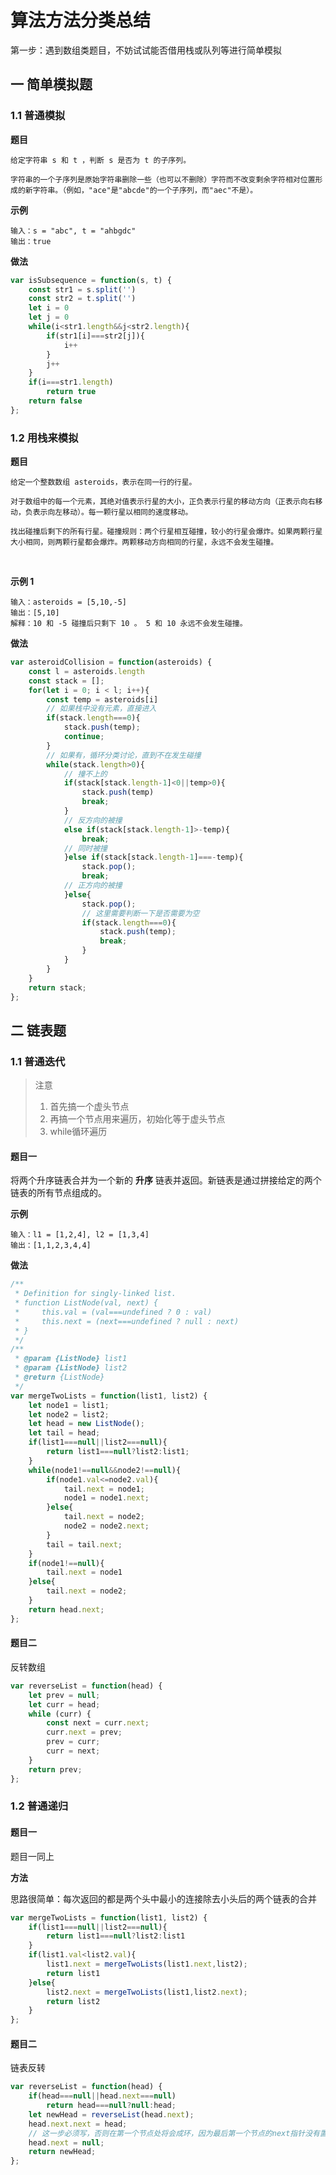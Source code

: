 # 算法方法分类总结
第一步：遇到数组类题目，不妨试试能否借用栈或队列等进行简单模拟
## 一 简单模拟题

### 1.1 普通模拟

**题目**

    给定字符串 s 和 t ，判断 s 是否为 t 的子序列。
    
    字符串的一个子序列是原始字符串删除一些（也可以不删除）字符而不改变剩余字符相对位置形成的新字符串。（例如，"ace"是"abcde"的一个子序列，而"aec"不是）。

**示例**
    
    输入：s = "abc", t = "ahbgdc"
    输出：true
**做法**

```javascript
var isSubsequence = function(s, t) {
    const str1 = s.split('')
    const str2 = t.split('')
    let i = 0 
    let j = 0
    while(i<str1.length&&j<str2.length){
        if(str1[i]===str2[j]){
            i++
        }
        j++
    }
    if(i===str1.length)
        return true
    return false
};
```

### 1.2 用栈来模拟

**题目**

    给定一个整数数组 asteroids，表示在同一行的行星。
    
    对于数组中的每一个元素，其绝对值表示行星的大小，正负表示行星的移动方向（正表示向右移动，负表示向左移动）。每一颗行星以相同的速度移动。
    
    找出碰撞后剩下的所有行星。碰撞规则：两个行星相互碰撞，较小的行星会爆炸。如果两颗行星大小相同，则两颗行星都会爆炸。两颗移动方向相同的行星，永远不会发生碰撞。

 


**示例 1**

    输入：asteroids = [5,10,-5]
    输出：[5,10]
    解释：10 和 -5 碰撞后只剩下 10 。 5 和 10 永远不会发生碰撞。

**做法**
```javascript
var asteroidCollision = function(asteroids) {
    const l = asteroids.length
    const stack = [];
    for(let i = 0; i < l; i++){
        const temp = asteroids[i]
        // 如果栈中没有元素，直接进入
        if(stack.length===0){
            stack.push(temp);
            continue;
        }
        // 如果有，循环分类讨论，直到不在发生碰撞
        while(stack.length>0){
            // 撞不上的
            if(stack[stack.length-1]<0||temp>0){
                stack.push(temp)
                break;
            }
            // 反方向的被撞
            else if(stack[stack.length-1]>-temp){
                break;
            // 同时被撞
            }else if(stack[stack.length-1]===-temp){
                stack.pop();
                break;
            // 正方向的被撞
            }else{
                stack.pop();
                // 这里需要判断一下是否需要为空
                if(stack.length===0){
                    stack.push(temp);
                    break;
                }
            }
        }
    }
    return stack;
};
```

## 二 链表题

### 1.1 普通迭代

> 注意
>
> 1. 首先搞一个虚头节点
> 2. 再搞一个节点用来遍历，初始化等于虚头节点
> 3. while循环遍历

#### 题目一

将两个升序链表合并为一个新的 **升序** 链表并返回。新链表是通过拼接给定的两个链表的所有节点组成的。 

**示例**

```
输入：l1 = [1,2,4], l2 = [1,3,4]
输出：[1,1,2,3,4,4]
```

**做法**

```js
/**
 * Definition for singly-linked list.
 * function ListNode(val, next) {
 *     this.val = (val===undefined ? 0 : val)
 *     this.next = (next===undefined ? null : next)
 * }
 */
/**
 * @param {ListNode} list1
 * @param {ListNode} list2
 * @return {ListNode}
 */
var mergeTwoLists = function(list1, list2) {
    let node1 = list1;
    let node2 = list2;
    let head = new ListNode();
    let tail = head;
    if(list1===null||list2===null){
        return list1===null?list2:list1;
    }
    while(node1!==null&&node2!==null){
        if(node1.val<=node2.val){
            tail.next = node1;
            node1 = node1.next;
        }else{
            tail.next = node2;
            node2 = node2.next;
        }
        tail = tail.next;
    }
    if(node1!==null){
        tail.next = node1
    }else{
        tail.next = node2;
    }
    return head.next;
};

```

#### 题目二

反转数组

```js
var reverseList = function(head) {
    let prev = null;
    let curr = head;
    while (curr) {
        const next = curr.next;
        curr.next = prev;
        prev = curr;
        curr = next;
    }
    return prev;
};
```



### 1.2 普通递归

#### 题目一

题目一同上

**方法**

思路很简单：每次返回的都是两个头中最小的连接除去小头后的两个链表的合并

```js
var mergeTwoLists = function(list1, list2) {
    if(list1===null||list2===null){
        return list1===null?list2:list1
    }
    if(list1.val<list2.val){
        list1.next = mergeTwoLists(list1.next,list2);
        return list1
    }else{
        list2.next = mergeTwoLists(list1,list2.next);
        return list2
    }
};
```

#### 题目二

链表反转

```js
var reverseList = function(head) {
    if(head===null||head.next===null)
        return head===null?null:head;
    let newHead = reverseList(head.next);
    head.next.next = head;
    // 这一步必须写，否则在第一个节点处将会成环，因为最后第一个节点的next指针没有置为null
    head.next = null;
    return newHead;
};
```

